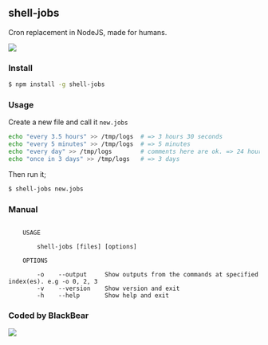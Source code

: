 ## shell-jobs

Cron replacement in NodeJS, made for humans.

![](https://dl.dropbox.com/s/ld9s6cpjy3lwbb6/shell-jobs.png)

### Install

```bash
$ npm install -g shell-jobs
```

### Usage

Create a new file and call it `new.jobs`

```bash
echo "every 3.5 hours" >> /tmp/logs  # => 3 hours 30 seconds
echo "every 5 minutes" >> /tmp/logs  # => 5 minutes
echo "every day" >> /tmp/logs        # comments here are ok. => 24 hours
echo "once in 3 days" >> /tmp/logs   # => 3 days
```

Then run it;

```bash
$ shell-jobs new.jobs
```

### Manual

```

    USAGE

        shell-jobs [files] [options]

    OPTIONS

        -o    --output     Show outputs from the commands at specified index(es). e.g -o 0, 2, 3
        -v    --version    Show version and exit
        -h    --help       Show help and exit

```

### Coded by BlackBear

![](http://distilleryimage4.s3.amazonaws.com/564cccc2831b11e28f3922000aaa2151_6.jpg)
